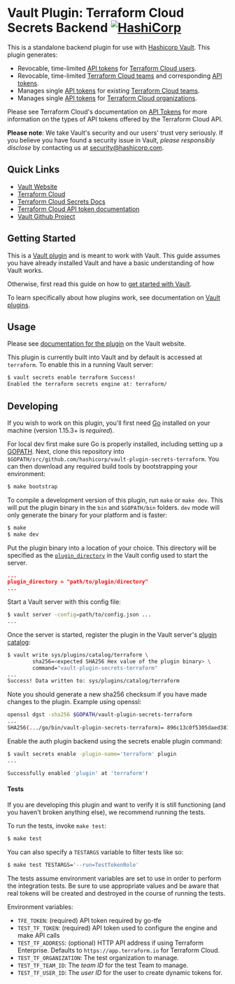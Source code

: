 # Vault Plugin: Terraform Cloud Secrets Backend [![HashiCorp](https://circleci.com/gh/hashicorp/vault-plugin-secrets-terraform.svg?style=svg)](https://circleci.com/gh/hashicorp/vault-plugin-secrets-terraform)

This is a standalone backend plugin for use with [Hashicorp
Vault](https://www.github.com/hashicorp/vault). This plugin generates:
- Revocable, time-limited [API tokens](https://www.terraform.io/cloud-docs/users-teams-organizations/api-tokens#user-api-tokens) for [Terraform Cloud users](https://www.terraform.io/cloud-docs/users-teams-organizations/users).
- Revocable, time-limited [Terraform Cloud teams](https://www.terraform.io/cloud-docs/users-teams-organizations/teams) and corresponding [API tokens](https://www.terraform.io/cloud-docs/users-teams-organizations/api-tokens#team-api-tokens).
- Manages single [API tokens](https://www.terraform.io/cloud-docs/users-teams-organizations/api-tokens#team-api-tokens) for existing [Terraform Cloud teams](https://www.terraform.io/cloud-docs/users-teams-organizations/teams).
- Manages single [API tokens](https://www.terraform.io/cloud-docs/users-teams-organizations/api-tokens#organization-api-tokens) for [Terraform Cloud organizations](https://www.terraform.io/cloud-docs/users-teams-organizations/organizations). 

Please see Terraform Cloud's documentation on [API Tokens](https://www.terraform.io/docs/cloud/users-teams-organizations/api-tokens.html) for more information on the types of API tokens offered by the Terraform Cloud API.

**Please note**: We take Vault's security and our users' trust very seriously.
If you believe you have found a security issue in Vault, _please responsibly
disclose_ by contacting us at
[security@hashicorp.com](mailto:security@hashicorp.com).

## Quick Links
- [Vault Website](https://www.vaultproject.io)
- [Terraform Cloud](https://www.terraform.io/cloud)
- [Terraform Cloud Secrets
  Docs](https://www.vaultproject.io/docs/secrets/terraform/index.html)
- [Terraform Cloud API token
  documentation](https://www.terraform.io/docs/cloud/users-teams-organizations/api-tokens.html)
- [Vault Github Project](https://www.github.com/hashicorp/vault)

## Getting Started

This is a [Vault
plugin](https://www.vaultproject.io/docs/internals/plugins.html) and is meant to
work with Vault. This guide assumes you have already installed Vault and have a
basic understanding of how Vault works.

Otherwise, first read this guide on how to [get started with
Vault](https://www.vaultproject.io/intro/getting-started/install.html).

To learn specifically about how plugins work, see documentation on [Vault
plugins](https://www.vaultproject.io/docs/internals/plugins.html).

## Usage

Please see [documentation for the
plugin](https://www.vaultproject.io/docs/secrets/terraform/index.html) on the
Vault website.

This plugin is currently built into Vault and by default is accessed at
`terraform`. To enable this in a running Vault server:

```sh 
$ vault secrets enable terraform Success! 
Enabled the terraform secrets engine at: terraform/ 
```


## Developing

If you wish to work on this plugin, you'll first need
[Go](https://www.golang.org) installed on your machine
(version 1.15.3+ is *required*).

For local dev first make sure Go is properly installed, including
setting up a [GOPATH](https://golang.org/doc/code.html#GOPATH).
Next, clone this repository into
`$GOPATH/src/github.com/hashicorp/vault-plugin-secrets-terraform`.
You can then download any required build tools by bootstrapping your
environment:

```sh
$ make bootstrap
```

To compile a development version of this plugin, run `make` or `make dev`.
This will put the plugin binary in the `bin` and `$GOPATH/bin` folders. `dev`
mode will only generate the binary for your platform and is faster:

```sh
$ make
$ make dev
```

Put the plugin binary into a location of your choice. This directory will be
specified as the
[`plugin_directory`](https://www.vaultproject.io/docs/configuration/index.html#plugin_directory)
in the Vault config used to start the server.

```json
...
plugin_directory = "path/to/plugin/directory"
...
```

Start a Vault server with this config file:
```sh
$ vault server -config=path/to/config.json ...
...
```

Once the server is started, register the plugin in the Vault server's [plugin
catalog](https://www.vaultproject.io/docs/internals/plugins.html#plugin-catalog):

```sh
$ vault write sys/plugins/catalog/terraform \
        sha256=<expected SHA256 Hex value of the plugin binary> \
        command="vault-plugin-secrets-terraform"
...
Success! Data written to: sys/plugins/catalog/terraform
```

Note you should generate a new sha256 checksum if you have made changes
to the plugin. Example using openssl:

```sh
openssl dgst -sha256 $GOPATH/vault-plugin-secrets-terraform
...
SHA256(.../go/bin/vault-plugin-secrets-terraform)= 896c13c0f5305daed381952a128322e02bc28a57d0c862a78cbc2ea66e8c6fa1
```

Enable the auth plugin backend using the secrets enable plugin command:

```sh
$ vault secrets enable -plugin-name='terraform' plugin
...

Successfully enabled 'plugin' at 'terraform'!
```

#### Tests

If you are developing this plugin and want to verify it is still
functioning (and you haven't broken anything else), we recommend
running the tests.

To run the tests, invoke `make test`:

```sh
$ make test
```

You can also specify a `TESTARGS` variable to filter tests like so:

```sh
$ make test TESTARGS='--run=TestTokenRole'
```

The tests assume environment variables are set to use in order to perform the
integration tests. Be sure to use appropriate values and be aware that real
tokens will be created and destroyed in the course of running the tests. 

Environment variables:

- `TFE_TOKEN`: (required) API token required by go-tfe
- `TEST_TF_TOKEN`: (required) API token used to configure the engine and make API calls
- `TEST_TF_ADDRESS`: (optional) HTTP API address if using Terraform Enterprise.
  Defaults to `https://app.terraform.io` for Terraform Cloud.
- `TEST_TF_ORGANIZATION`: The test organization to manage.
- `TEST_TF_TEAM_ID`: The *team ID* for the test Team to manage.
- `TEST_TF_USER_ID`: The *user ID* for the user to create dynamic tokens for.
